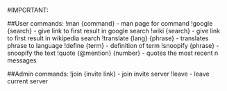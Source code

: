 #IMPORTANT:

##User commands:
!man {command} - man page for command
!google {search} - give link to first result in google search
!wiki {search} - give link to first result in wikipedia search
!translate {lang} {phrase} - translates phrase to language
!define {term} - definition of term
!snoopify {phrase} - snoopify the text
!quote {@mention} {number} - quotes the most recent n messages

##Admin commands:
!join {invite link} - join invite server
!leave - leave current server